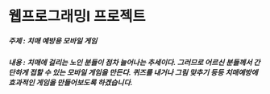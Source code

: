 # 웹프로그래밍I 프로젝트
##### 주제 : 치매 예방용 모바일 게임
##### 내용 : 치매에 걸리는 노인 분들이 점차 늘어나는 추세이다. 그러므로 어르신 분들께서 간단하게 접할 수 있는 모바일 게임을 만든다. 퀴즈를 내거나 그림 맞추기 등등 치매예방에 효과적인 게임을 만들어보도록 하겠습니다.

